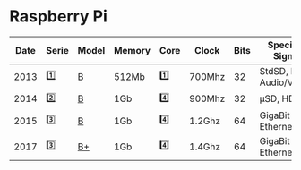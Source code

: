 # Raspberry Pi

| Date | Serie   | Model                                                                              | Memory | Core | Clock | Bits | Specific Signs    | Power Supply | Videos                                       |
|------|---------|------------------------------------------------------------------------------------|--------|------|-------|------|-------------------|--------------|----------------------------------------------|
| 2013 | :one:   | [B](https://raspberry-projects.com/pi/category/pi-hardware/raspberry-pi-model-b)  | 512Mb  | :one: | 700Mhz |  32 | StdSD, RCA Audio/Video | 1A       | [:tv:](https://www.youtube.com/watch?v=U7Dj7R8bu4k)       |
| 2014 | [:two:](https://www.raspberrypi.org/products/raspberry-pi-2-model-b/)   | [B](https://raspberry-projects.com/pi/category/pi-hardware/raspberry-pi-2-model-b)| 1Gb  | :four: | 900Mhz | 32 |  μSD, HDMI  | 1A       | [:tv:](https://www.youtube.com/watch?v=jmPgdcec53s)       |
| 2015 | [:three:](https://www.raspberrypi.org/products/raspberry-pi-3-model-b/)  | [B](https://raspberry-projects.com/pi/category/pi-hardware/raspberry-pi-3-model-b)| 1Gb  | :four: | 1.2Ghz | 64 | GigaBit Ethernet |2.1A       | [:tv:](https://www.youtube.com/watch?v=T_WlF9I5EGw)       |
| 2017 | [:three:](https://www.raspberrypi.org/products/raspberry-pi-3-model-b-plus/) | [B+](https://raspberry-projects.com/pi/category/pi-hardware/raspberry-pi-3-model-b-pi-hardware)| 1Gb  | :four: | 1.4Ghz | 64 | GigaBit Ethernet |2.5A       | [:tv:](https://www.youtube.com/watch?v=izceGfkUtZU)       |




